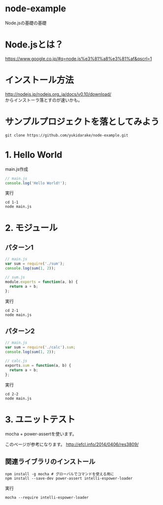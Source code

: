 # node-example
Node.jsの基礎の基礎

# Node.jsとは？
https://www.google.co.jp/#q=node.js%e3%81%a8%e3%81%af&qscrl=1

# インストール方法
http://nodejs.jp/nodejs.org_ja/docs/v0.10/download/  
からインストーラ落とすのが速いかも。

# サンプルプロジェクトを落としてみよう
```
git clone https://github.com/yukidarake/node-example.git
```

# 1. Hello World

main.js作成

```javascript
// main.js
console.log('Hello World!');
```

実行
```
cd 1-1
node main.js
```

# 2. モジュール
## パターン1

```javascript
// main.js
var sum = require('./sum');
console.log(sum(1, 2));
```

```javascript
// sum.js
module.exports = function(a, b) {
  return a + b;
};
```

実行
```
cd 2-1
node main.js
```

## パターン2
```javascript
// main.js
var sum = require('./calc').sum;
console.log(sum(1, 2));
```

```javascript
// calc.js
exports.sum = function(a, b) {
  return a + b;
};
```

実行
```
cd 2-2
node main.js
```
# 3. ユニットテスト
mocha + power-assertを使います。

このページが参考になります。
http://efcl.info/2014/0406/res3809/

## 関連ライブラリのインストール
```
npm install -g mocha # グローバルでコマンドを使える用に
npm install --save-dev power-assert intelli-espower-loader
```

実行
```
mocha --require intelli-espower-loader
```



